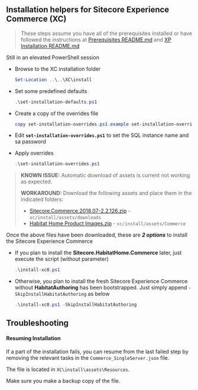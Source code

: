 ## Installation helpers for Sitecore Experience Commerce (XC)

> These steps assume you have all of the prerequisites installed or have followed the instructions at [Prerequisites README.md](../../Prerequisits/README.md) and [XP Installation README.md](..\..\XP\install\README.md)

Still in an elevated PowerShell session

- Browse to the XC installation folder
  
    ```powershell
    Set-Location ..\..\XC\install
    ```

- Set some predefined defaults
  
    ```powershell
    .\set-installation-defaults.ps1
    ```

- Create a copy of the overrides file

    ```powershell
    copy set-installation-overrides.ps1.example set-installation-overrides.ps1
    ```

- Edit **`set-installation-overrides.ps1`** to set the SQL instance name and sa password

- Apply overrides

    ```powershell
    .\set-installation-overrides.ps1
    ```

> **KNOWN ISSUE:** Automatic download of assets is current not working as expected.
> 
> **WORKAROUND:** Download the following assets and place them in the indicated folders:
> - [Sitecore.Commerce.2018.07-2.2.126.zip](https://dev.sitecore.net/~/media/F374366CA5C649C99B09D35D5EF1BFCE.ashx) - `xc/install/assets/downloads`
> - [Habitat Home Product Images.zip](https://sitecore.box.com/shared/static/bjvge68eqge87su5vg258366rve6bg5d.zip) - `xc/install/assets/Commerce`

Once the above files have been downloaded, these are **_2 options_** to install the Sitecore Experience Commerce

- If you plan to install the **Sitecore.HabitatHome.Commerce** later, just execute the script (without parameter)

    ```powershell
    .\install-xc0.ps1
    ```
- Otherwise, you plan to install the fresh Sitecore Experience Commerce without **HabitatAuthoring** has been bootstrapped. Just simply append `-SkipInstallHabitatAuthoring` as below
  
    ```powershell
    .\install-xc0.ps1 -SkipInstallHabitatAuthoring
    ```

## Troubleshooting

#### Resuming Installation

If a part of the installation fails, you can resume from the last failed step by removing the relevant tasks in the `Commerce_SingleServer.json` file.

The file is located in `XC\install\assets\Resources`.

Make sure you make a backup copy of the file.